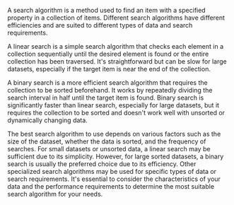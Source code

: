 A search algorithm is a method used to find an item with a specified property in a collection of items. Different search algorithms have different efficiencies and are suited to different types of data and search requirements.

A linear search is a simple search algorithm that checks each element in a collection sequentially until the desired element is found or the entire collection has been traversed. It's straightforward but can be slow for large datasets, especially if the target item is near the end of the collection.

A binary search is a more efficient search algorithm that requires the collection to be sorted beforehand. It works by repeatedly dividing the search interval in half until the target item is found. Binary search is significantly faster than linear search, especially for large datasets, but it requires the collection to be sorted and doesn't work well with unsorted or dynamically changing data.

The best search algorithm to use depends on various factors such as the size of the dataset, whether the data is sorted, and the frequency of searches. For small datasets or unsorted data, a linear search may be sufficient due to its simplicity. However, for large sorted datasets, a binary search is usually the preferred choice due to its efficiency. Other specialized search algorithms may be used for specific types of data or search requirements. It's essential to consider the characteristics of your data and the performance requirements to determine the most suitable search algorithm for your needs.
